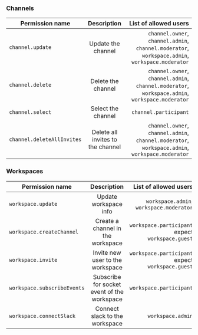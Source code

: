 ### Channels

| Permission name | Description | List of allowed users|
| ------------- |:-------------:| -----:|
| `channel.update` | Update the channel | `channel.owner`, `channel.admin`, `channel.moderator`, `workspace.admin`, `workspace.moderator` |
| `channel.delete` | Delete the channel | `channel.owner`, `channel.admin`, `channel.moderator`, `workspace.admin`, `workspace.moderator` |
| `channel.select` | Select the channel | `channel.participant` |
| `channel.deleteAllInvites` | Delete all invites to the channel | `channel.owner`, `channel.admin`, `channel.moderator`, `workspace.admin`, `workspace.moderator` |

### Workspaces

| Permission name | Description | List of allowed users|
| ------------- |:-------------:| -----:|
| `workspace.update` | Update workspace info | `workspace.admin`, `workspace.moderator` |
| `workspace.createChannel` | Create a channel in the workspace | `workspace.participant` expect `workspace.guest` |
| `workspace.invite` | Invite new user to the workspace | `workspace.participant` expect `workspace.guest` |
| `workspace.subscribeEvents` | Subscribe for socket event of the workspace | `workspace.participant` |
| `workspace.connectSlack` | Connect slack to the workspace | `workspace.admin` |